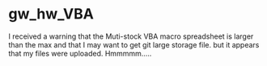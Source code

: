 # gw_hw_VBA
I received a warning that the Muti-stock VBA macro spreadsheet is larger than the max and that I may want to get git large storage file. but it appears that my files were uploaded.   Hmmmmm.....
